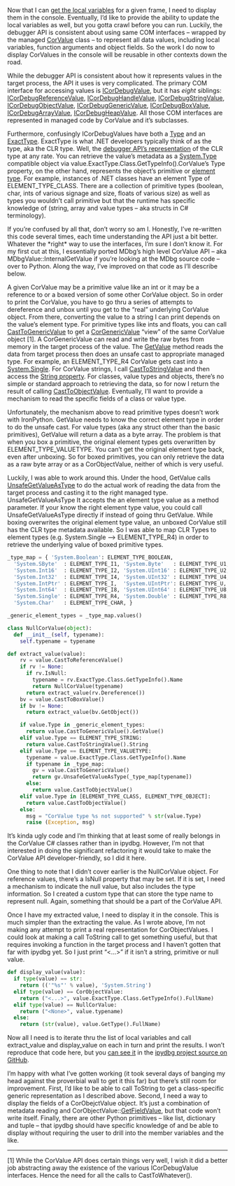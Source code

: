 Now that I can [get the local
variables](http://devhawk.net/2009/03/25/writing-an-ironpython-debugger-getting-local-variables/)
for a given frame, I need to display them in the console. Eventually,
I’d like to provide the ability to update the local variables as well,
but you gotta crawl before you can run. Luckily, the debugger API is
consistent about using same COM interfaces – wrapped by the managed
[CorValue](http://github.com/devhawk/ipydbg/blob/b53ac99f95e0018db782abd52efea8e1fa56abd8/CorDebug/CorDebug/Value.cs#L17)
class – to represent all data values, including local variables,
function arguments and object fields. So the work I do now to display
CorValues in the console will be reusable in other contexts down the
road.

While the debugger API is consistent about how it represents values in
the target process, the API it uses is very complicated. The primary COM
interface for accessing values is
[ICorDebugValue](http://msdn.microsoft.com/en-us/library/ms232466.aspx),
but it has *eight* siblings:
[ICorDebugReferenceValue](http://msdn.microsoft.com/en-us/library/ms230256.aspx),
[ICorDebugHandleValue](http://msdn.microsoft.com/en-us/library/ms231264.aspx),
[ICorDebugStringValue](http://msdn.microsoft.com/en-us/library/ms232482.aspx),
[ICorDebugObjectValue](http://msdn.microsoft.com/en-us/library/ms231878.aspx),
[ICorDebugGenericValue](http://msdn.microsoft.com/en-us/library/ms232458.aspx),
[ICorDebugBoxValue](http://msdn.microsoft.com/en-us/library/ms230800.aspx),
[ICorDebugArrayValue](http://msdn.microsoft.com/en-us/library/ms232916.aspx),
[ICorDebugHeapValue](http://msdn.microsoft.com/en-us/library/ms230290.aspx).
All those COM interfaces are represented in managed code by CorValue and
it’s subclasses.

Furthermore, confusingly ICorDebugValues have both a
[Type](http://github.com/devhawk/ipydbg/blob/9dd12dadb79469ceac57b84b8adb1b0b531337c4/CorDebug/CorDebug/Value.cs#L26)
and an
[ExactType](http://github.com/devhawk/ipydbg/blob/9dd12dadb79469ceac57b84b8adb1b0b531337c4/CorDebug/CorDebug/Value.cs#L37).
ExactType is what .NET developers typically think of as the type, aka
the CLR type. Well, the [debugger API’s
representation](http://msdn.microsoft.com/en-us/library/ms231926.aspx)
of the CLR type at any rate. You can retrieve the value’s metadata as a
[System.Type](http://msdn.microsoft.com/library/system.type.aspx)
compatible object via value.ExactType.Class.GetTypeInfo().CorValue’s
Type property, on the other hand, represents the object’s primitive or
[element
type](http://github.com/devhawk/ipydbg/blob/9dd12dadb79469ceac57b84b8adb1b0b531337c4/CorDebug/CorDebug/NativeApi/ICorDebugWrappers.cs#L161).
For example, instances of .NET classes have an element Type of
ELEMENT\_TYPE\_CLASS. There are a collection of primitive types
(boolean, char, ints of various signage and size, floats of various
size) as well as types you wouldn’t call primitive but that the runtime
has specific knowledge of (string, array and value types – aka structs
in C\# terminology).

If you’re confused by all that, don’t worry so am I. Honestly, I’ve
re-written this code several times, each time understanding the API just
a bit better. Whatever the \*right\* way to use the interfaces, I’m sure
I don’t know it. For my first cut at this, I essentially ported MDbg’s
high level CorValue API – aka MDbgValue::InternalGetValue if you’re
looking at the MDbg source code – over to Python. Along the way, I’ve
improved on that code as I’ll describe below.

A given CorValue may be a primitive value like an int or it may be a
reference to or a boxed version of some other CorValue object. So in
order to print the CorValue, you have to go thru a series of attempts to
dereference and unbox until you get to the “real” underlying CorValue
object. From there, converting the value to a string I can print depends
on the value’s element type. For primitive types like ints and floats,
you can call
[CastToGenericValue](http://github.com/devhawk/ipydbg/blob/b53ac99f95e0018db782abd52efea8e1fa56abd8/CorDebug/CorDebug/Value.cs#L105)
to get a
[CorGenericValue](http://github.com/devhawk/ipydbg/blob/b53ac99f95e0018db782abd52efea8e1fa56abd8/CorDebug/CorDebug/Value.cs#L320)
“view” of the same CorValue object [1]. A CorGenericValue can read and
write the raw bytes from memory in the target process of the value. The
[GetValue](http://github.com/devhawk/ipydbg/blob/b53ac99f95e0018db782abd52efea8e1fa56abd8/CorDebug/CorDebug/Value.cs#L473)
method reads the data from target process then does an unsafe cast to
appropriate managed type. For example, an ELEMENT\_TYPE\_R4 CorValue
gets cast into a
[System.Single](http://msdn.microsoft.com/library/system.single.aspx).
For CorValue strings, I call
[CastToStringValue](http://github.com/devhawk/ipydbg/blob/b53ac99f95e0018db782abd52efea8e1fa56abd8/CorDebug/CorDebug/Value.cs#L95)
and then access the [String
property](http://github.com/devhawk/ipydbg/blob/b53ac99f95e0018db782abd52efea8e1fa56abd8/CorDebug/CorDebug/Value.cs#L244).
For classes, value types and objects, there’s no simple or standard
approach to retrieving the data, so for now I return the result of
calling
[CastToObjectValue](http://github.com/devhawk/ipydbg/blob/b53ac99f95e0018db782abd52efea8e1fa56abd8/CorDebug/CorDebug/Value.cs#L100).
Eventually, I’ll want to provide a mechanism to read the specific fields
of a class or value type.

Unfortunately, the mechanism above to read primitive types doesn’t work
with IronPython. GetValue needs to know the correct element type in
order to do the unsafe cast. For value types (aka any struct other than
the basic primitives), GetValue will return a data as a byte array. The
problem is that when you box a primitive, the original element types
gets overwritten by ELEMENT\_TYPE\_VALUETYPE. You can’t get the original
element type back, even after unboxing. So for boxed primitives, you can
only retrieve the data as a raw byte array or as a CorObjectValue,
neither of which is very useful.

Luckily, I was able to work around this. Under the hood, GetValue calls
[UnsafeGetValueAsType](http://github.com/devhawk/ipydbg/blob/b53ac99f95e0018db782abd52efea8e1fa56abd8/CorDebug/CorDebug/Value.cs#L497)
to do the actual work of reading the data from the target process and
casting it to the right managed type. UnsafeGetValueAsType It accepts
the an element type value as a method parameter. If your know the right
element type value, you could call UnsafeGetValueAsType directly if
instead of going thru GetValue. While boxing overwrites the original
element type value, an unboxed CorValue still has the CLR type metadata
available. So I was able to map CLR Types to element types (e.g.
System.Single –\> ELEMENT\_TYPE\_R4) in order to retrieve the underlying
value of boxed primitive types.

``` python
_type_map = { 'System.Boolean': ELEMENT_TYPE_BOOLEAN,
  'System.SByte'  : ELEMENT_TYPE_I1, 'System.Byte'   : ELEMENT_TYPE_U1,
  'System.Int16'  : ELEMENT_TYPE_I2, 'System.UInt16' : ELEMENT_TYPE_U2,
  'System.Int32'  : ELEMENT_TYPE_I4, 'System.UInt32' : ELEMENT_TYPE_U4,
  'System.IntPtr' : ELEMENT_TYPE_I,  'System.UIntPtr': ELEMENT_TYPE_U,
  'System.Int64'  : ELEMENT_TYPE_I8, 'System.UInt64' : ELEMENT_TYPE_U8,
  'System.Single' : ELEMENT_TYPE_R4, 'System.Double' : ELEMENT_TYPE_R8,
  'System.Char'   : ELEMENT_TYPE_CHAR, }

_generic_element_types = _type_map.values()

class NullCorValue(object):
  def __init__(self, typename):
    self.typename = typename

def extract_value(value):
    rv = value.CastToReferenceValue()
    if rv != None:
      if rv.IsNull:
        typename = rv.ExactType.Class.GetTypeInfo().Name
        return NullCorValue(typename)
      return extract_value(rv.Dereference())
    bv = value.CastToBoxValue()
    if bv != None:
      return extract_value(bv.GetObject())

    if value.Type in _generic_element_types:
      return value.CastToGenericValue().GetValue()
    elif value.Type == ELEMENT_TYPE_STRING:
      return value.CastToStringValue().String
    elif value.Type == ELEMENT_TYPE_VALUETYPE:
      typename = value.ExactType.Class.GetTypeInfo().Name
      if typename in _type_map:
        gv = value.CastToGenericValue()
        return gv.UnsafeGetValueAsType(_type_map[typename])
      else:
        return value.CastToObjectValue()
    elif value.Type in [ELEMENT_TYPE_CLASS, ELEMENT_TYPE_OBJECT]:
      return value.CastToObjectValue()
    else:
      msg = "CorValue type %s not supported" % str(value.Type)
      raise (Exception, msg)
```

It’s kinda ugly code and I’m thinking that at least some of really
belongs in the CorValue C\# classes rather than in ipydbg. However, I’m
not that interested in doing the significant refactoring it would take
to make the CorValue API developer-friendly, so I did it here.

One thing to note that I didn’t cover earlier is the NullCorValue
object. For reference values, there’s a IsNull property that may be set.
If it is set, I need a mechanism to indicate the null value, but also
includes the type information. So I created a custom type that can store
the type name to represent null. Again, something that should be a part
of the CorValue API.

Once I have my extracted value, I need to display it in the console.
This is much simpler than the extracting the value. As I wrote above,
I’m not making any attempt to print a real representation for
CorObjectValues. I could look at making a call ToString call to get
something useful, but that requires invoking a function in the target
process and I haven’t gotten that far with ipydbg yet. So I just print
“\<…\>” if it isn’t a string, primitive or null value.

``` python
def display_value(value):
  if type(value) == str:
    return (('"%s"' % value), 'System.String')
  elif type(value) == CorObjectValue:
    return ("<...>", value.ExactType.Class.GetTypeInfo().FullName)
  elif type(value) == NullCorValue:
    return ("<None>", value.typename)
  else:
    return (str(value), value.GetType().FullName)
```

Now all I need is to iterate thru the list of local variables and call
extract\_value and display\_value on each in turn and print the results.
I won’t reproduce that code here, but you [can see
it](http://github.com/devhawk/ipydbg/blob/9dd12dadb79469ceac57b84b8adb1b0b531337c4/ipydbg.py#L325)
in the [ipydbg project source on
GitHub](http://github.com/devhawk/ipydbg/tree/9dd12dadb79469ceac57b84b8adb1b0b531337c4).

I’m happy with what I’ve gotten working (it took several days of banging
my head against the proverbial wall to get it this far) but there’s
still room for improvement. First, I’d like to be able to call ToString
to get a class-specific generic representation as I described above.
Second, I need a way to display the fields of a CorObejctValue object.
It’s just a combination of metadata reading and
CorObjectValue::[GetFieldValue](http://github.com/devhawk/ipydbg/blob/9dd12dadb79469ceac57b84b8adb1b0b531337c4/CorDebug/CorDebug/Value.cs#L292),
but that code won’t write itself. Finally, there are other Python
primitives – like list, dictionary and tuple – that ipydbg should have
specific knowledge of and be able to display without requiring the user
to drill into the member variables and the like.

------------------------------------------------------------------------

[1] While the CorValue API does certain things very well, I wish it did
a better job abstracting away the existence of the various
ICorDebugValue interfaces. Hence the need for all the calls to
CastToWhatever().
